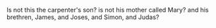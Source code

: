 Is not this the carpenter's son? is not his mother called Mary? and his brethren, James, and Joses, and Simon, and Judas?
